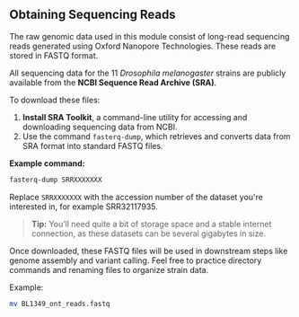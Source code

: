
## Obtaining Sequencing Reads

The raw genomic data used in this module consist of long-read sequencing reads generated using Oxford Nanopore Technologies. These reads are stored in FASTQ format.

All sequencing data for the 11 *Drosophila melanogaster* strains are publicly available from the **NCBI Sequence Read Archive (SRA)**.

To download these files:

1. **Install SRA Toolkit**, a command-line utility for accessing and downloading sequencing data from NCBI.
2. Use the command `fasterq-dump`, which retrieves and converts data from SRA format into standard FASTQ files.

**Example command:**

```bash
fasterq-dump SRRXXXXXXX
```

Replace `SRRXXXXXXX` with the accession number of the dataset you're interested in, for example SRR32117935.

> **Tip:** You’ll need quite a bit of storage space and a stable internet connection, as these datasets can be several gigabytes in size.

Once downloaded, these FASTQ files will be used in downstream steps like genome assembly and variant calling. Feel free to practice directory commands and renaming files to organize strain data.

Example:
```bash
mv BL1349_ont_reads.fastq
```
